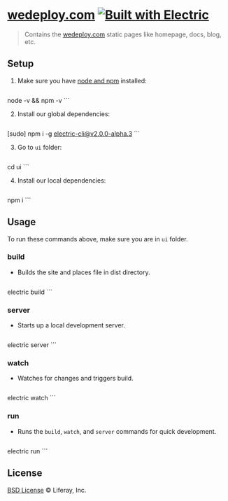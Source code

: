 # [wedeploy.com](http://wedeploy.com) [![Built with Electric](https://img.shields.io/badge/built%20with-electric-f3c302.svg?style=flat)](http://electricjs.com)

> Contains the [wedeploy.com](http://wedeploy.com) static pages like homepage, docs, blog, etc.

## Setup

1. Make sure you have [node and npm](https://nodejs.org/en/download/) installed:

	```sh
node -v && npm -v
	```

2. Install our global dependencies:

	```sh
[sudo] npm i -g electric-cli@v2.0.0-alpha.3
	```

3. Go to `ui` folder:

	```sh
cd ui
	```

4. Install our local dependencies:

	```sh
npm i
	```

## Usage

To run these commands above, make sure you are in `ui` folder.

### build

* Builds the site and places file in dist directory.

	```
electric build
	```

### server

* Starts up a local development server.

	```
electric server
	```

### watch

* Watches for changes and triggers build.

	```
electric watch
	```

### run

* Runs the `build`, `watch`, and `server` commands for quick development.

	```
electric run
	```

## License

[BSD License](https://github.com/wedeploy/wedeploy.com/blob/master/LICENSE.md) © Liferay, Inc.
